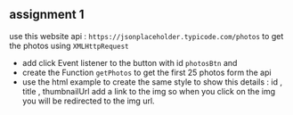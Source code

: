 ## assignment 1 
use this website api :  `https://jsonplaceholder.typicode.com/photos`
to get the photos using `XMLHttpRequest`
 -  add click Event listener to the button with id `photosBtn` and 
 - create the Function `getPhotos`  to get the first 25  photos form the api  
 - use the html example to create the same style to show this details : 
 id , title , thumbnailUrl 
 add a link to the img so when you click on the img you will be redirected to the img url.

